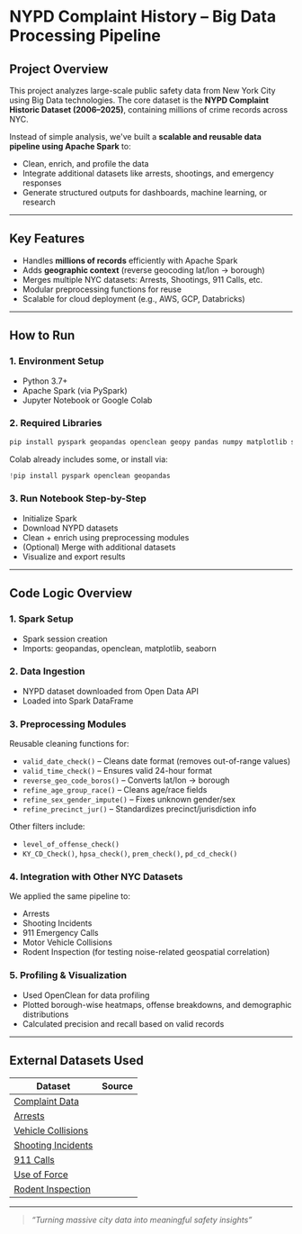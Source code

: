 # NYPD Complaint History – Big Data Processing Pipeline

## Project Overview
This project analyzes large-scale public safety data from New York City using Big Data technologies. The core dataset is the **NYPD Complaint Historic Dataset (2006–2025)**, containing millions of crime records across NYC.

Instead of simple analysis, we've built a **scalable and reusable data pipeline using Apache Spark** to:
- Clean, enrich, and profile the data
- Integrate additional datasets like arrests, shootings, and emergency responses
- Generate structured outputs for dashboards, machine learning, or research

---

##  Key Features
- Handles **millions of records** efficiently with Apache Spark
- Adds **geographic context** (reverse geocoding lat/lon → borough)
- Merges multiple NYC datasets: Arrests, Shootings, 911 Calls, etc.
- Modular preprocessing functions for reuse
- Scalable for cloud deployment (e.g., AWS, GCP, Databricks)

---

## How to Run

### 1. Environment Setup
- Python 3.7+
- Apache Spark (via PySpark)
- Jupyter Notebook or Google Colab

### 2. Required Libraries

```bash
pip install pyspark geopandas openclean geopy pandas numpy matplotlib seaborn
```

Colab already includes some, or install via:

```python
!pip install pyspark openclean geopandas
```

### 3. Run Notebook Step-by-Step

- Initialize Spark
- Download NYPD datasets
- Clean + enrich using preprocessing modules
- (Optional) Merge with additional datasets
- Visualize and export results

---

## Code Logic Overview

### 1. Spark Setup
- Spark session creation
- Imports: geopandas, openclean, matplotlib, seaborn

### 2. Data Ingestion
- NYPD dataset downloaded from Open Data API
- Loaded into Spark DataFrame

### 3. Preprocessing Modules

Reusable cleaning functions for:
- `valid_date_check()` – Cleans date format (removes out-of-range values)
- `valid_time_check()` – Ensures valid 24-hour format
- `reverse_geo_code_boros()` – Converts lat/lon → borough
- `refine_age_group_race()` – Cleans age/race fields
- `refine_sex_gender_impute()` – Fixes unknown gender/sex
- `refine_precinct_jur()` – Standardizes precinct/jurisdiction info

Other filters include:
- `level_of_offense_check()`
- `KY_CD_Check()`, `hpsa_check()`, `prem_check()`, `pd_cd_check()`

### 4. Integration with Other NYC Datasets
We applied the same pipeline to:
- Arrests
- Shooting Incidents
- 911 Emergency Calls
- Motor Vehicle Collisions
- Rodent Inspection (for testing noise-related geospatial correlation)

### 5. Profiling & Visualization
- Used OpenClean for data profiling
- Plotted borough-wise heatmaps, offense breakdowns, and demographic distributions
- Calculated precision and recall based on valid records

---

## External Datasets Used

| Dataset                  | Source |
|--------------------------|--------|
| [Complaint Data](https://data.cityofnewyork.us/Public-Safety/NYPD-Complaint-Data-Historic/qgea-i56i) |
| [Arrests](https://data.cityofnewyork.us/Public-Safety/NYPD-Arrests-Data-Historic-/8h9b-rp9u) |
| [Vehicle Collisions](https://data.cityofnewyork.us/Public-Safety/Motor-Vehicle-Collisions-Crashes/h9gi-nx95) |
| [Shooting Incidents](https://data.cityofnewyork.us/Public-Safety/NYPD-Shooting-Incident-Data-Historic-/833y-fsy8) |
| [911 Calls](https://data.cityofnewyork.us/Public-Safety/Emergency-Response-Incidents/pasr-j7fb) |
| [Use of Force](https://data.cityofnewyork.us/Public-Safety/NYPD-Use-of-Force-Incidents/f4tj-796d) |
| [Rodent Inspection](https://data.cityofnewyork.us/Health/Rodent-Inspection/p937-wjvj) |

---



> _“Turning massive city data into meaningful safety insights”_


